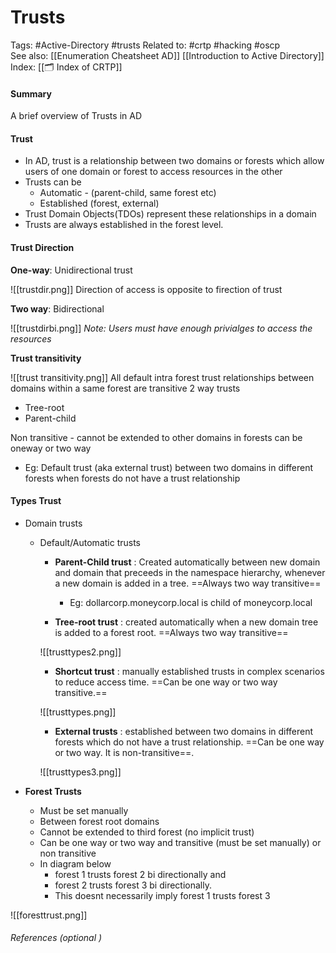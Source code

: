 # Trusts
Tags: #Active-Directory #trusts
Related to: #crtp  #hacking #oscp  
See also: [[Enumeration Cheatsheet AD]] [[Introduction to Active Directory]]
Index: [[🗂️ Index of CRTP]]

#### Summary
A brief overview of Trusts in AD

#### Trust
- In AD, trust is a relationship between two domains or forests which allow users of one domain or forest to access resources in the other
- Trusts can be
	- Automatic - (parent-child, same forest etc)
	- Established (forest, external)
- Trust Domain Objects(TDOs) represent these relationships in a domain
- Trusts are always established in the forest level.

#### Trust Direction
**One-way**: Unidirectional trust

![[trustdir.png]]
Direction of access is opposite to firection of trust

**Two way**: Bidirectional

![[trustdirbi.png]]
_Note: Users must have enough privialges to access the resources_

**Trust transitivity**

![[trust transitivity.png]]
All default intra forest trust relationships between domains within a same forest are transitive 2 way trusts
- Tree-root
- Parent-child

Non transitive - cannot be extended to other domains in forests can be oneway or two way
- Eg: Default trust (aka external trust) between two domains in different forests when forests do not have a trust relationship

#### Types Trust 
- Domain trusts
	- Default/Automatic trusts
		- **Parent-Child trust** : Created automatically between new domain and domain that preceeds in the namespace hierarchy, whenever a new domain is added in a tree. ==Always two way transitive==
			- Eg: dollarcorp.moneycorp.local is child of moneycorp.local
			
		- **Tree-root trust** : created automatically when a new domain tree is added to a forest root. ==Always two way transitive==
		
		 ![[trusttypes2.png]]	
	
		- **Shortcut trust** : manually established trusts in complex scenarios to reduce access time. ==Can be one way or two way transitive.==
		
		 ![[trusttypes.png]]
	
		- **External trusts** : established between two domains in different forests which do not have a trust relationship. ==Can be one way or two way. It is non-transitive==.
		
		![[trusttypes3.png]]

- **Forest Trusts**
	- Must be set manually
	- Between forest root domains
	- Cannot be extended to third forest (no implicit trust)
	- Can be one way or two way and transitive (must be set manually) or non transitive
	- In diagram below 
		- forest 1 trusts forest 2 bi directionally and
		- forest 2 trusts forest 3 bi directionally. 
		- This doesnt necessarily imply forest 1 trusts forest 3
		
![[foresttrust.png]]
###### References  (optional )